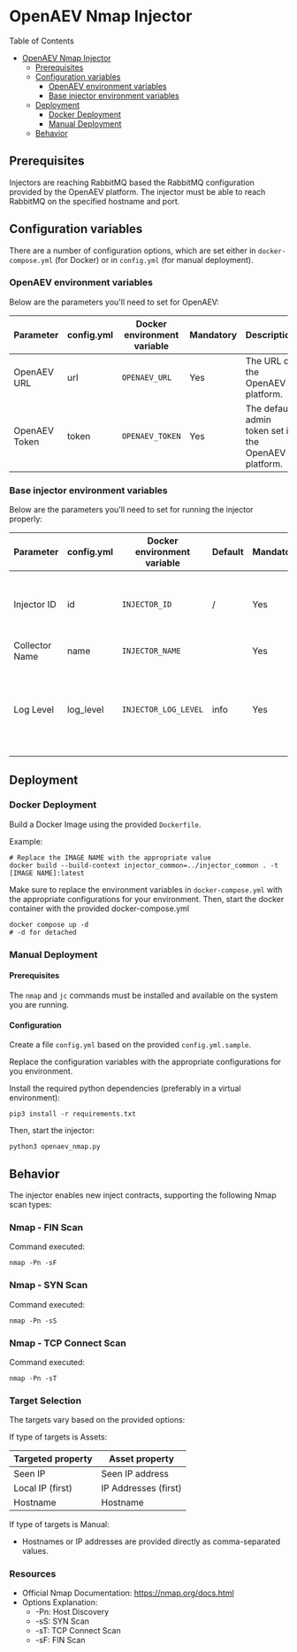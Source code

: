 # OpenAEV Nmap Injector

Table of Contents

- [OpenAEV Nmap Injector](#openaev-nmap-injector)
    - [Prerequisites](#prerequisites)
    - [Configuration variables](#configuration-variables)
        - [OpenAEV environment variables](#openaev-environment-variables)
        - [Base injector environment variables](#base-injector-environment-variables)
    - [Deployment](#deployment)
        - [Docker Deployment](#docker-deployment)
        - [Manual Deployment](#manual-deployment)
    - [Behavior](#behavior)

## Prerequisites

Injectors are reaching RabbitMQ based the RabbitMQ configuration provided by the OpenAEV platform. The
injector must be able to reach RabbitMQ on the specified hostname and port.

## Configuration variables

There are a number of configuration options, which are set either in `docker-compose.yml` (for Docker) or
in `config.yml` (for manual deployment).

### OpenAEV environment variables

Below are the parameters you'll need to set for OpenAEV:

| Parameter     | config.yml | Docker environment variable | Mandatory | Description                                          |
|---------------|------------|-----------------------------|-----------|------------------------------------------------------|
| OpenAEV URL   | url        | `OPENAEV_URL`               | Yes       | The URL of the OpenAEV platform.                     |
| OpenAEV Token | token      | `OPENAEV_TOKEN`             | Yes       | The default admin token set in the OpenAEV platform. |

### Base injector environment variables

Below are the parameters you'll need to set for running the injector properly:

| Parameter      | config.yml | Docker environment variable | Default | Mandatory | Description                                                                            |
|----------------|------------|-----------------------------|---------|-----------|----------------------------------------------------------------------------------------|
| Injector ID    | id         | `INJECTOR_ID`               | /       | Yes       | A unique `UUIDv4` identifier for this injector instance.                               |
| Collector Name | name       | `INJECTOR_NAME`             |         | Yes       | Name of the injector.                                                                  |
| Log Level      | log_level  | `INJECTOR_LOG_LEVEL`        | info    | Yes       | Determines the verbosity of the logs. Options are `debug`, `info`, `warn`, or `error`. |

## Deployment

### Docker Deployment

Build a Docker Image using the provided `Dockerfile`.

Example:

```shell
# Replace the IMAGE NAME with the appropriate value
docker build --build-context injector_common=../injector_common . -t [IMAGE NAME]:latest
```

Make sure to replace the environment variables in `docker-compose.yml` with the appropriate configurations for your
environment. Then, start the docker container with the provided docker-compose.yml

```shell
docker compose up -d
# -d for detached
```

### Manual Deployment

#### Prerequisites

The `nmap` and `jc` commands must be installed and available on the system you are running.

#### Configuration

Create a file `config.yml` based on the provided `config.yml.sample`.

Replace the configuration variables with the appropriate configurations for
you environment.

Install the required python dependencies (preferably in a virtual environment):

```shell
pip3 install -r requirements.txt
```

Then, start the injector:

```shell
python3 openaev_nmap.py
```

## Behavior

The injector enables new inject contracts, supporting the following Nmap scan types:

### Nmap - FIN Scan

Command executed:

```shell
nmap -Pn -sF
```

### Nmap - SYN Scan

Command executed:

```shell
nmap -Pn -sS
```

### Nmap - TCP Connect Scan

Command executed:

```shell
nmap -Pn -sT
```

### Target Selection

The targets vary based on the provided options:

If type of targets is Assets:

| Targeted property | Asset property       | 
|-------------------|----------------------|
| Seen IP           | Seen IP address      |
| Local IP (first)  | IP Addresses (first) |
| Hostname          | Hostname             |

If type of targets is Manual:

- Hostnames or IP addresses are provided directly as comma-separated values.

### Resources

- Official Nmap Documentation: https://nmap.org/docs.html
- Options Explanation:
    - -Pn: Host Discovery
    - -sS: SYN Scan
    - -sT: TCP Connect Scan
    - -sF: FIN Scan
